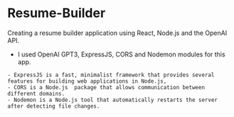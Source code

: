 # Resume-Builder
Creating a resume builder application using React, Node.js and the OpenAI API.
- I used OpenAI GPT3, ExpressJS, CORS and Nodemon modules for this app.
```
- ExpressJS is a fast, minimalist framework that provides several features for building web applications in Node.js, 
- CORS is a Node.js  package that allows communication between different domains.
- Nodemon is a Node.js tool that automatically restarts the server after detecting file changes.
```
